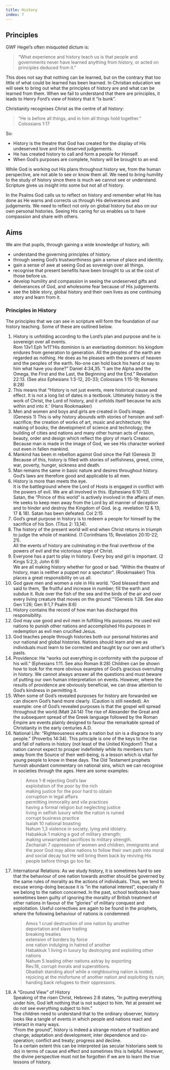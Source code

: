 ```yaml
---
title: History
index: 7
---
```


## Principles

GWF Hegel’s often misquoted dictum is:

 >   “What experience and history teach us is that people and governments never have learned anything from history, or acted on principles deduced from it.”

This does not say that nothing can be learned, but on the contrary that too little of what could be learned has been learned. In Christian education we will seek to bring out what the principles of history are and what can be learned from them. When we fail to understand that there are principles, it leads to Henry Ford’s view of history that it “is bunk”.

Christianity recognises Christ as the centre of all history:

 >   “He is before all things, and in him all things hold together.” Colossians 1:17

So:

 *   History is the theatre that God has created for the display of His undeserved love and His deserved judgements.
 *   He has created  history to call and form a people for Himself.
 *   When God’s purposes are complete, history will be brought to an end.

While God is working out His plans throughout history we, from the human perspective, are not able to see or know them all. We need to bring humility to the study of history since there is much we cannot see or understand. Scripture gives us insight into some but not all of history.

In the Psalms God calls us to reflect on history and remember what He has done as He warns and corrects us through His deliverances and judgements. We need to reflect not only on global history but also on our own personal histories. Seeing His caring for us enables us to have compassion and share with others.

## Aims

We aim that pupils, through gaining a wide knowledge of history, will:

 *   understand the governing principles of history.
 *   through seeing God’s trustworthiness gain a sense of place and identity.
 *   gain a sense of awe at seeing God as sovereign over all things.
 *   recognise that present benefits have been brought to us at the cost of those before us.
 *   develop humility and compassion in seeing the undeserved gifts and deliverances of God, and wholesome fear because of His judgements.
 *   see the bible story, global history and their own lives as one continuing story and learn from it.


### Principles in History

The principles that we can see in scripture will form the foundation of our history teaching. Some of these are outlined below.

1.  History is unfolding according to the Lord’s plan and purpose and he is sovereign over all events.\
    Rom 13v1 Eph 1v11″His dominion is an everlasting dominion: his kingdom endures from generation to generation.  All the peoples of the earth are regarded as nothing.  He does as he pleases with the powers of heaven and the peoples of the earth. No-one can hold back his hand or say to him what have you done?” Daniel 4:34,35. “I am the Alpha and the Omega, the First and the Last, the Beginning and the End.” Revelation 22:13. (See also Ephesians 1:3-12, 20-33; Colossians 1:15-19; Romans 8:28)
2.  This means that “History is not just events, mere historical cause and effect.  It is not a long list of dates in a textbook.  Ultimately history is the work of Christ, the Lord of history, and it unfolds itself because he acts within and into it.’ (Hans Rookmaaker)
3.  Men and women and boys and girls are created in God’s image. (Genesis 1)  This is why history abounds with stories of heroism and self-sacrifice; the creation of works of art, music and architecture; the making of books; the development of science and technology; the building of cities and nations and many other human acts of reason, beauty, order and design which reflect the glory of man’s Creator. Because man is made in the image of God, we see His character worked out even in fallen mankind.
4.  Mankind has been in rebellion against God since the Fall (Genesis 3)\
    Because of this, history is filled with stories of selfishness, greed, crime, war, poverty, hunger, sickness and death.
5.  Man remains the same in basic nature and desires throughout history. God’s laws are therefore good and applicable to all men.
6.  History is more than meets the eye.\
    It is the battleground where the Lord of Hosts is engaged in conflict with the powers of evil.  We are all involved in this. (Ephesians 6:10-12).\
    Satan, the “Prince of this world” is actively involved in the affairs of men.  He seeks to keep men away from the Lord by all manner of deception and to hinder and destroy the Kingdom of God. (e.g. revelation 12 & 13; 17 & 18). Satan has been defeated. Col 2:15
7.  God’s great purpose in history is to redeem a people for himself by the sacrifice of his Son. (Titus 2: 13,14).
8.  The history of the present world will end when Christ returns in triumph to judge the whole of mankind. (1 Corinthians 15; Revelation 20:10-22; 21).\
    All the events of history are culminating in the final over­throw of the powers of evil and the victorious reign of Christ.
9.  Everyone has a part to play in history. Every boy and girl is important. (2 Kings 5:2,3; John 6:9)\
    We are all making history whether for good or bad. “Within the theatre of history, man is neither a puppet nor a spectator”. (Rookmaaker) This places a great responsibility on us all.
10. God gave men and women a role in His world. “God blessed them and said to them, ‘Be fruitful and increase in number; fill the earth and subdue it.  Rule over the fish of the sea and the birds of the air and over every living creature that moves on the ground.'”(Genesis 1:28. See also Gen 1:26; Gen 9:1,7 Psalm 8:6)
11. History contains the record of how man has discharged this responsibility.
12. God may use good and evil men in fulfilling His purposes. He used evil nations to punish other nations and accomplished His purposes in redemption as evil men crucified Jesus.
13. God teaches people through histories both our personal histories and our national and global histories. Nations should learn and we as individuals must learn to be corrected and taught by our own and other’s pasts.
14. Providence: He “works out everything in conformity with the purpose of his will.” (Ephesians 1:11. See also Roman 8:28) Children can be shown how to look for the more obvious examples of God’s gracious overruling in history.  We cannot always answer all the questions and must beware of putting our own human interpretation on events.  However, where the results of providence are obviously beneficial, we can draw attention to God’s kindness in permitting it.
15. When some of God’s revealed purposes for history are forwarded we can discern God’s hand more clearly. (Caution is still needed).  An example: one of God’s revealed purposes is that the gospel will spread throughout the world.(Matt 24:14) The rise of Alexander the Great and the subsequent spread of the Greek language followed by the Roman Empire are events plainly designed to favour the remarkable spread of Christianity in the early centuries A.D.
16. National Life: “Righteousness exalts a nation but sin is a disgrace to any people.” (Proverbs 14:34). This principle is one of the keys to the rise and fall of nations in history (not least of the United Kingdom!) That a nation cannot expect to prosper indefinitely while its members turn away from the Source of their well-being, is a lesson which is vital for young people to know in these days.  The Old Testament prophets furnish abundant commentary on national sins, which we can recognise in societies through the ages.  Here are some examples:
    > Amos 1-8      rejecting God’s law\
    exploitation of the poor by the rich\
    making justice for the poor hard to obtain\
    corruption in legal affairs\
    permitting immorality and vile practices\
    having a formal religion but neglecting justice\
    living in selfish luxury while the nation is ruined\
    corrupt business practice\
    Isaiah 10       national boasting\
    Nahum 1,3   violence in society, lying and idolatry.\
    Habakkuk 1  making a god of military strength;\
    making unwarranted sacrifices to military strength.\
    Zechariah 7   oppression of women and children, immigrants and the poor                                                                                                                                                                                                                                                                                                                God may allow nations to follow their own path into moral and social decay but He will bring them back by reviving His people before things go too far.
17. International Relations: As we study history, it is sometimes hard to see that the behaviour of one nation towards another should be governed by the same rules of morality as the actions of individuals. Thus, we tend to excuse wrong-doing because it is “in the national interest”, especially if we belong to the nation concerned.  In the past, school textbooks have sometimes been guilty of ignoring the morality of British treatment of other nations in favour of the “glories” of military conquest and exploitation. Useful correctives are again to be found in the prophets, where the following behaviour of nations is condemned:
    >Amos 1         cruel destruction of one nation by another\
    deportation and slave trading\
    breaking treaties\
    extension of borders by force\
    one nation indulging in hatred of another\
    Habakkuk 1  living in luxury by destroying and exploiting other nations\
    Nahum 5       leading other nations astray by exporting\
    Rev.18,         corrupt morals and superstitions.\
    Obadiah        standing aloof while a neighbouring nation is looted;\
    rejoicing at the misfortune of another nation and exploiting its ruin;\
    handing back refugees to their oppressors.
18. A “Ground View” of History\
    Speaking of the risen Christ, Hebrews 2:8 states, “In putting everything under him, God left nothing that is not subject to him.  Yet at present we do not see everything subject to him.”\
    The children need to understand that to the ordinary observer, history looks like a tangle of events in which people and nations react and interact in many ways.\
    “From the ground”, history is indeed a strange mixture of tradition and change;  adaptation and development; inter dependence and co-operation; conflict and treaty; progress and decline.\
    To a certain extent this can be interpreted (as secular historians seek to do) in terms of cause and effect and sometimes this is helpful.  However, the divine perspective must not be forgotten if we are to learn the true lessons of history.
